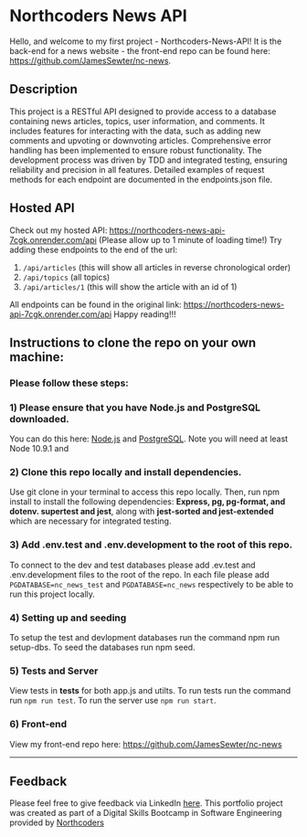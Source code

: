 # Northcoders News API

Hello, and welcome to my first project - Northcoders-News-API! It is the back-end for a news website - the front-end repo can be found here: https://github.com/JamesSewter/nc-news.

## Description
This project is a RESTful API designed to provide access to a database containing news articles, topics, user information, and comments. It includes features for interacting with the data, such as adding new comments and upvoting or downvoting articles. Comprehensive error handling has been implemented to ensure robust functionality. The development process was driven by TDD and integrated testing, ensuring reliability and precision in all features. Detailed examples of request methods for each endpoint are documented in the endpoints.json file.

## Hosted API
Check out my hosted API: https://northcoders-news-api-7cgk.onrender.com/api (Please allow up to 1 minute of loading time!)
Try adding these endpoints to the end of the url:  

  1) `/api/articles` (this will show all articles in reverse chronological order)
  2) `/api/topics` (all topics)
  3) `/api/articles/1` (this will show the article with an id of 1)
                                                                                       
All endpoints can be found in the original link: https://northcoders-news-api-7cgk.onrender.com/api
Happy reading!!!     

## Instructions to clone the repo on your own machine:
### Please follow these steps: 

### 1) Please ensure that you have Node.js and PostgreSQL downloaded.
You can do this here: [Node.js](https://docs.npmjs.com/downloading-and-installing-node-js-and-npm) and [PostgreSQL](https://www.postgresql.org/download/). Note you will need at least Node 10.9.1
and 
### 2) Clone this repo locally and install dependencies.
Use git clone in your terminal to access this repo locally. Then, run npm install to install the following dependencies: **Express, pg, pg-format, and dotenv. supertest and jest**, along with  **jest-sorted and jest-extended** which are necessary for integrated testing.

### 3) Add .env.test and .env.development to the root of this repo.
To connect to the dev and test databases please add .ev.test and .env.development files to the root of the repo. In each file please add `PGDATABASE=nc_news_test` and `PGDATABASE=nc_news` respectively to be able to run this project locally.

### 4) Setting up and seeding
To setup the test and devlopment databases run the command npm run setup-dbs.
To seed the databases run npm seed.

### 5) Tests and Server
View tests in __tests__ for both app.js and utilts. To run tests run the command run `npm run test`.
To run the server use `npm run start`.

### 6) Front-end
View my front-end repo here: https://github.com/JamesSewter/nc-news

--- 
## Feedback
Please feel free to give feedback via LinkedIn [here](https://www.linkedin.com/in/james-sewter/).
This portfolio project was created as part of a Digital Skills Bootcamp in Software Engineering provided by [Northcoders](https://northcoders.com/)
